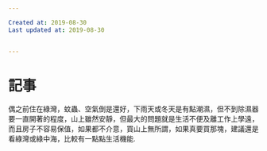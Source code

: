 ```yaml
---

Created at: 2019-08-30
Last updated at: 2019-08-30


---
```


# 記事


偶之前住在綠灣，蚊蟲、空氣倒是還好，下雨天或冬天是有點潮濕，但不到除濕器要一直開著的程度，山上雖然安靜，但最大的問題就是生活不便及離工作上學遠，而且房子不容易保值，如果都不介意，買山上無所謂，如果真要買那塊，建議還是看綠灣或綠中海，比較有一點點生活機能.

